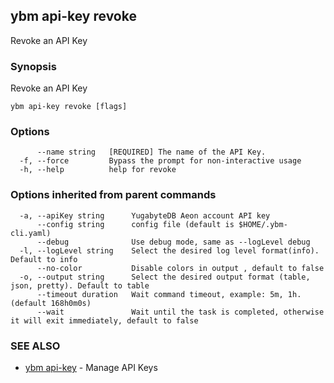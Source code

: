 ## ybm api-key revoke

Revoke an API Key

### Synopsis

Revoke an API Key

```
ybm api-key revoke [flags]
```

### Options

```
      --name string   [REQUIRED] The name of the API Key.
  -f, --force         Bypass the prompt for non-interactive usage
  -h, --help          help for revoke
```

### Options inherited from parent commands

```
  -a, --apiKey string      YugabyteDB Aeon account API key
      --config string      config file (default is $HOME/.ybm-cli.yaml)
      --debug              Use debug mode, same as --logLevel debug
  -l, --logLevel string    Select the desired log level format(info). Default to info
      --no-color           Disable colors in output , default to false
  -o, --output string      Select the desired output format (table, json, pretty). Default to table
      --timeout duration   Wait command timeout, example: 5m, 1h. (default 168h0m0s)
      --wait               Wait until the task is completed, otherwise it will exit immediately, default to false
```

### SEE ALSO

* [ybm api-key](ybm_api-key.md)	 - Manage API Keys

